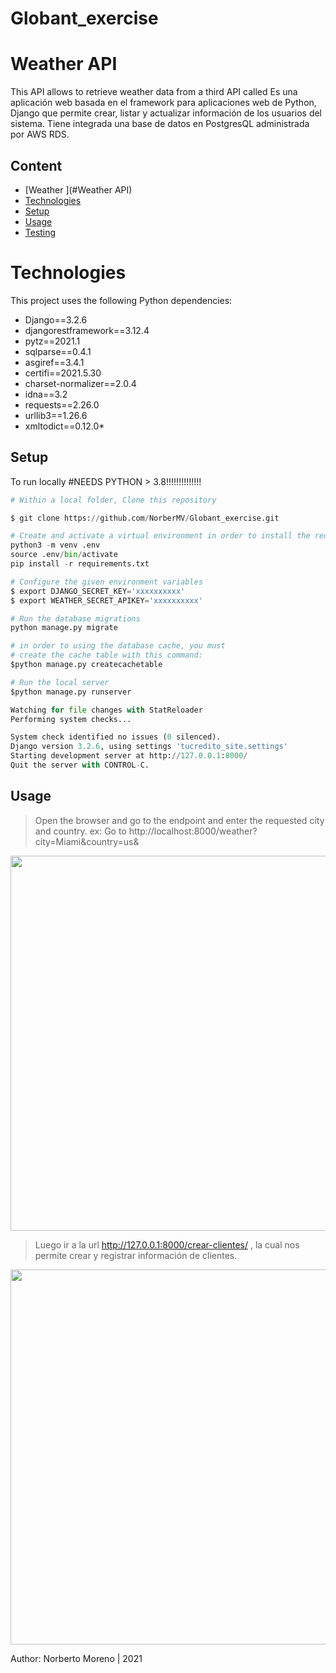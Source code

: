 # Globant_exercise

# Weather API
This API allows to retrieve weather data from a third API called 
Es una aplicación web basada en el framework para aplicaciones web de Python, Django que permite crear, listar y actualizar información de los usuarios del sistema. Tiene integrada una base de datos en PostgresQL administrada por AWS RDS.


## Content
* [Weather ](#Weather API)
* [Technologies](#Tecnologies)
* [Setup](#Setup)
* [Usage](#Usage)
* [Testing](#Testing)


# Technologies

This project uses the following Python dependencies:

* Django==3.2.6
* djangorestframework==3.12.4
* pytz==2021.1
* sqlparse==0.4.1
* asgiref==3.4.1
* certifi==2021.5.30
* charset-normalizer==2.0.4
* idna==3.2
* requests==2.26.0
* urllib3==1.26.6
* xmltodict==0.12.0*


## Setup
To run locally
#NEEDS PYTHON > 3.8!!!!!!!!!!!!!!

```python
# Within a local folder, Clone this repository

$ git clone https://github.com/NorberMV/Globant_exercise.git

```
```python
# Create and activate a virtual environment in order to install the requirements.txt
python3 -m venv .env
source .env/bin/activate
pip install -r requirements.txt

```
>> 

```python
# Configure the given environment variables
$ export DJANGO_SECRET_KEY='xxxxxxxxxx'
$ export WEATHER_SECRET_APIKEY='xxxxxxxxxx'
```

```python
# Run the database migrations
python manage.py migrate

```
```python
# in order to using the database cache, you must 
# create the cache table with this command:
$python manage.py createcachetable

```

```python
# Run the local server
$python manage.py runserver

Watching for file changes with StatReloader
Performing system checks...

System check identified no issues (0 silenced).
Django version 3.2.6, using settings 'tucredito_site.settings'
Starting development server at http://127.0.0.1:8000/
Quit the server with CONTROL-C.

```


## Usage

> Open the browser and go to the endpoint and enter the  requested city and country.
ex:
  > Go to  http://localhost:8000/weather?city=Miami&country=us&


<img src="https://github.com/NorberMV/darien_test/blob/master/fotos/admin.png" width="600">



> Luego ir a la url http://127.0.0.1:8000/crear-clientes/  , la cual nos permite crear y registrar información de clientes.

<img src="https://github.com/NorberMV/darien_test/blob/master/fotos/crear.png" width="600">






Author: Norberto Moreno | 2021
